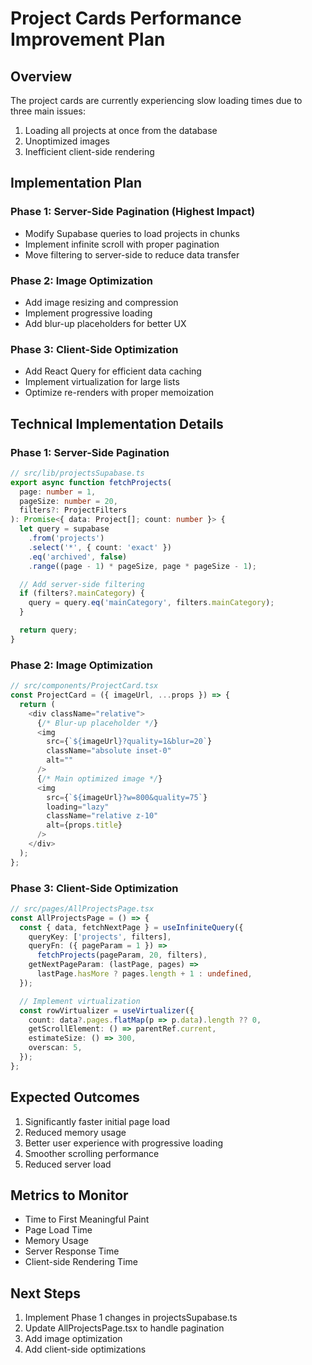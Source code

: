 # Project Cards Performance Improvement Plan

## Overview
The project cards are currently experiencing slow loading times due to three main issues:
1. Loading all projects at once from the database
2. Unoptimized images
3. Inefficient client-side rendering

## Implementation Plan

### Phase 1: Server-Side Pagination (Highest Impact)
- Modify Supabase queries to load projects in chunks
- Implement infinite scroll with proper pagination
- Move filtering to server-side to reduce data transfer

### Phase 2: Image Optimization
- Add image resizing and compression
- Implement progressive loading
- Add blur-up placeholders for better UX

### Phase 3: Client-Side Optimization
- Add React Query for efficient data caching
- Implement virtualization for large lists
- Optimize re-renders with proper memoization

## Technical Implementation Details

### Phase 1: Server-Side Pagination
```typescript
// src/lib/projectsSupabase.ts
export async function fetchProjects(
  page: number = 1,
  pageSize: number = 20,
  filters?: ProjectFilters
): Promise<{ data: Project[]; count: number }> {
  let query = supabase
    .from('projects')
    .select('*', { count: 'exact' })
    .eq('archived', false)
    .range((page - 1) * pageSize, page * pageSize - 1);

  // Add server-side filtering
  if (filters?.mainCategory) {
    query = query.eq('mainCategory', filters.mainCategory);
  }

  return query;
}
```

### Phase 2: Image Optimization
```typescript
// src/components/ProjectCard.tsx
const ProjectCard = ({ imageUrl, ...props }) => {
  return (
    <div className="relative">
      {/* Blur-up placeholder */}
      <img 
        src={`${imageUrl}?quality=1&blur=20`} 
        className="absolute inset-0"
        alt=""
      />
      {/* Main optimized image */}
      <img
        src={`${imageUrl}?w=800&quality=75`}
        loading="lazy"
        className="relative z-10"
        alt={props.title}
      />
    </div>
  );
};
```

### Phase 3: Client-Side Optimization
```typescript
// src/pages/AllProjectsPage.tsx
const AllProjectsPage = () => {
  const { data, fetchNextPage } = useInfiniteQuery({
    queryKey: ['projects', filters],
    queryFn: ({ pageParam = 1 }) => 
      fetchProjects(pageParam, 20, filters),
    getNextPageParam: (lastPage, pages) => 
      lastPage.hasMore ? pages.length + 1 : undefined,
  });

  // Implement virtualization
  const rowVirtualizer = useVirtualizer({
    count: data?.pages.flatMap(p => p.data).length ?? 0,
    getScrollElement: () => parentRef.current,
    estimateSize: () => 300,
    overscan: 5,
  });
};
```

## Expected Outcomes
1. Significantly faster initial page load
2. Reduced memory usage
3. Better user experience with progressive loading
4. Smoother scrolling performance
5. Reduced server load

## Metrics to Monitor
- Time to First Meaningful Paint
- Page Load Time
- Memory Usage
- Server Response Time
- Client-side Rendering Time

## Next Steps
1. Implement Phase 1 changes in projectsSupabase.ts
2. Update AllProjectsPage.tsx to handle pagination
3. Add image optimization
4. Add client-side optimizations